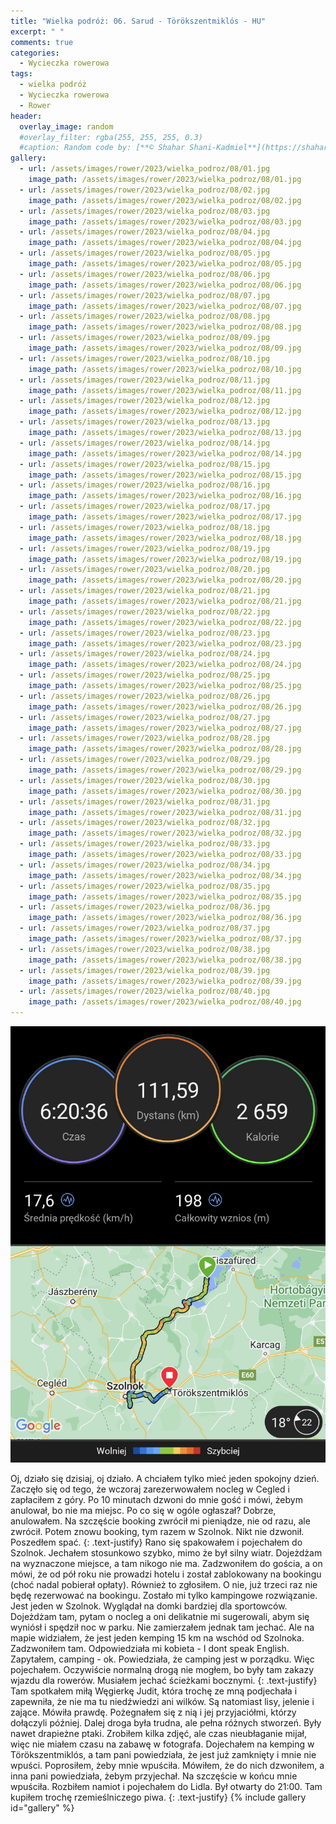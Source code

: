 ```yaml
---
title: "Wielka podróż: 06. Sarud - Törökszentmiklós - HU"
excerpt: " "
comments: true
categories:
  - Wycieczka rowerowa
tags:
  - wielka podróż
  - Wycieczka rowerowa
  - Rower
header:
  overlay_image: random
  #overlay_filter: rgba(255, 255, 255, 0.3)
  #caption: Random code by: [**© Shahar Shani-Kadmiel**](https://shaharkadmiel.github.io)"
gallery:
  - url: /assets/images/rower/2023/wielka_podroz/08/01.jpg
    image_path: /assets/images/rower/2023/wielka_podroz/08/01.jpg
  - url: /assets/images/rower/2023/wielka_podroz/08/02.jpg
    image_path: /assets/images/rower/2023/wielka_podroz/08/02.jpg
  - url: /assets/images/rower/2023/wielka_podroz/08/03.jpg
    image_path: /assets/images/rower/2023/wielka_podroz/08/03.jpg
  - url: /assets/images/rower/2023/wielka_podroz/08/04.jpg
    image_path: /assets/images/rower/2023/wielka_podroz/08/04.jpg
  - url: /assets/images/rower/2023/wielka_podroz/08/05.jpg
    image_path: /assets/images/rower/2023/wielka_podroz/08/05.jpg
  - url: /assets/images/rower/2023/wielka_podroz/08/06.jpg
    image_path: /assets/images/rower/2023/wielka_podroz/08/06.jpg
  - url: /assets/images/rower/2023/wielka_podroz/08/07.jpg
    image_path: /assets/images/rower/2023/wielka_podroz/08/07.jpg
  - url: /assets/images/rower/2023/wielka_podroz/08/08.jpg
    image_path: /assets/images/rower/2023/wielka_podroz/08/08.jpg
  - url: /assets/images/rower/2023/wielka_podroz/08/09.jpg
    image_path: /assets/images/rower/2023/wielka_podroz/08/09.jpg
  - url: /assets/images/rower/2023/wielka_podroz/08/10.jpg
    image_path: /assets/images/rower/2023/wielka_podroz/08/10.jpg
  - url: /assets/images/rower/2023/wielka_podroz/08/11.jpg
    image_path: /assets/images/rower/2023/wielka_podroz/08/11.jpg
  - url: /assets/images/rower/2023/wielka_podroz/08/12.jpg
    image_path: /assets/images/rower/2023/wielka_podroz/08/12.jpg
  - url: /assets/images/rower/2023/wielka_podroz/08/13.jpg
    image_path: /assets/images/rower/2023/wielka_podroz/08/13.jpg
  - url: /assets/images/rower/2023/wielka_podroz/08/14.jpg
    image_path: /assets/images/rower/2023/wielka_podroz/08/14.jpg
  - url: /assets/images/rower/2023/wielka_podroz/08/15.jpg
    image_path: /assets/images/rower/2023/wielka_podroz/08/15.jpg
  - url: /assets/images/rower/2023/wielka_podroz/08/16.jpg
    image_path: /assets/images/rower/2023/wielka_podroz/08/16.jpg
  - url: /assets/images/rower/2023/wielka_podroz/08/17.jpg
    image_path: /assets/images/rower/2023/wielka_podroz/08/17.jpg
  - url: /assets/images/rower/2023/wielka_podroz/08/18.jpg
    image_path: /assets/images/rower/2023/wielka_podroz/08/18.jpg
  - url: /assets/images/rower/2023/wielka_podroz/08/19.jpg
    image_path: /assets/images/rower/2023/wielka_podroz/08/19.jpg
  - url: /assets/images/rower/2023/wielka_podroz/08/20.jpg
    image_path: /assets/images/rower/2023/wielka_podroz/08/20.jpg
  - url: /assets/images/rower/2023/wielka_podroz/08/21.jpg
    image_path: /assets/images/rower/2023/wielka_podroz/08/21.jpg
  - url: /assets/images/rower/2023/wielka_podroz/08/22.jpg
    image_path: /assets/images/rower/2023/wielka_podroz/08/22.jpg
  - url: /assets/images/rower/2023/wielka_podroz/08/23.jpg
    image_path: /assets/images/rower/2023/wielka_podroz/08/23.jpg
  - url: /assets/images/rower/2023/wielka_podroz/08/24.jpg
    image_path: /assets/images/rower/2023/wielka_podroz/08/24.jpg
  - url: /assets/images/rower/2023/wielka_podroz/08/25.jpg
    image_path: /assets/images/rower/2023/wielka_podroz/08/25.jpg
  - url: /assets/images/rower/2023/wielka_podroz/08/26.jpg
    image_path: /assets/images/rower/2023/wielka_podroz/08/26.jpg
  - url: /assets/images/rower/2023/wielka_podroz/08/27.jpg
    image_path: /assets/images/rower/2023/wielka_podroz/08/27.jpg
  - url: /assets/images/rower/2023/wielka_podroz/08/28.jpg
    image_path: /assets/images/rower/2023/wielka_podroz/08/28.jpg
  - url: /assets/images/rower/2023/wielka_podroz/08/29.jpg
    image_path: /assets/images/rower/2023/wielka_podroz/08/29.jpg
  - url: /assets/images/rower/2023/wielka_podroz/08/30.jpg
    image_path: /assets/images/rower/2023/wielka_podroz/08/30.jpg
  - url: /assets/images/rower/2023/wielka_podroz/08/31.jpg
    image_path: /assets/images/rower/2023/wielka_podroz/08/31.jpg
  - url: /assets/images/rower/2023/wielka_podroz/08/32.jpg
    image_path: /assets/images/rower/2023/wielka_podroz/08/32.jpg
  - url: /assets/images/rower/2023/wielka_podroz/08/33.jpg
    image_path: /assets/images/rower/2023/wielka_podroz/08/33.jpg
  - url: /assets/images/rower/2023/wielka_podroz/08/34.jpg
    image_path: /assets/images/rower/2023/wielka_podroz/08/34.jpg
  - url: /assets/images/rower/2023/wielka_podroz/08/35.jpg
    image_path: /assets/images/rower/2023/wielka_podroz/08/35.jpg
  - url: /assets/images/rower/2023/wielka_podroz/08/36.jpg
    image_path: /assets/images/rower/2023/wielka_podroz/08/36.jpg
  - url: /assets/images/rower/2023/wielka_podroz/08/37.jpg
    image_path: /assets/images/rower/2023/wielka_podroz/08/37.jpg
  - url: /assets/images/rower/2023/wielka_podroz/08/38.jpg
    image_path: /assets/images/rower/2023/wielka_podroz/08/38.jpg
  - url: /assets/images/rower/2023/wielka_podroz/08/39.jpg
    image_path: /assets/images/rower/2023/wielka_podroz/08/39.jpg
  - url: /assets/images/rower/2023/wielka_podroz/08/40.jpg
    image_path: /assets/images/rower/2023/wielka_podroz/08/40.jpg
---
```

![mapka](/assets/images/rower/2023/wielka_podroz/08/mapka.png)

Oj, działo się dzisiaj, oj działo. A chciałem tylko mieć jeden spokojny dzień. Zaczęło się od tego, że wczoraj zarezerwowałem nocleg w Cegled i zapłaciłem z góry. Po 10 minutach dzwoni do mnie gość i mówi, żebym anulował, bo nie ma miejsc. Po co się w ogóle ogłaszał? Dobrze, anulowałem. Na szczęście booking zwrócił mi pieniądze, nie od razu, ale zwrócił. Potem znowu booking, tym razem w Szolnok. Nikt nie dzwonił. Poszedłem spać.
{: .text-justify}
Rano się spakowałem i pojechałem do Szolnok. Jechałem stosunkowo szybko, mimo że był silny wiatr. Dojeżdżam na wyznaczone miejsce, a tam nikogo nie ma. Zadzwoniłem do gościa, a on mówi, że od pół roku nie prowadzi hotelu i został zablokowany na bookingu (choć nadal pobierał opłaty). Również to zgłosiłem. O nie, już trzeci raz nie będę rezerwować na bookingu. Zostało mi tylko kampingowe rozwiązanie. Jest jeden w Szolnok. Wyglądał na domki bardziej dla sportowców. Dojeżdżam tam, pytam o nocleg a oni delikatnie mi sugerowali, abym się wyniósł i spędził noc w parku. Nie zamierzałem jednak tam jechać. Ale na mapie widziałem, że jest jeden kemping 15 km na wschód od Szolnoka. Zadzwoniłem tam. Odpowiedziała mi kobieta - I dont speak English. Zapytałem, camping - ok. Powiedziała, że camping jest w porządku. Więc pojechałem. Oczywiście normalną drogą nie mogłem, bo były tam zakazy wjazdu dla rowerów. Musiałem jechać ścieżkami bocznymi.
{: .text-justify}
Tam spotkałem miłą Węgierkę Judit, która trochę ze mną podjechała i zapewniła, że nie ma tu niedźwiedzi ani wilków. Są natomiast lisy, jelenie i zające. Mówiła prawdę. Pożegnałem się z nią i jej przyjaciółmi, którzy dołączyli później. Dalej droga była trudna, ale pełna różnych stworzeń. Były nawet drapieżne ptaki. Zrobiłem kilka zdjęć, ale czas nieubłaganie mijał, więc nie miałem czasu na zabawę w fotografa. Dojechałem na kemping w Törökszentmiklós, a tam pani powiedziała, że jest już zamknięty i mnie nie wpuści. Poprosiłem, żeby mnie wpuściła. Mówiłem, że do nich dzwoniłem, a inna pani powiedziała, żebym przyjechał. Na szczęście w końcu mnie wpuściła. Rozbiłem namiot i pojechałem do Lidla. Był otwarty do 21:00. Tam kupiłem trochę rzemieślniczego piwa.
{: .text-justify}
{% include gallery id="gallery" %}
